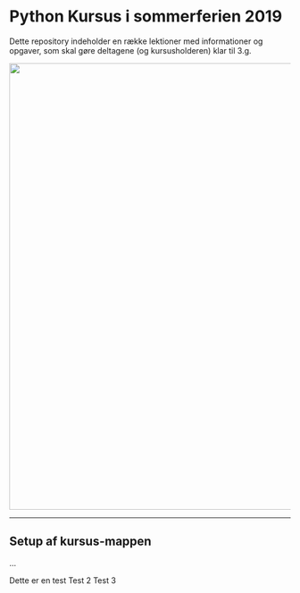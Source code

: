 # Python Kursus i sommerferien 2019

Dette repository indeholder en række lektioner med informationer og opgaver, som skal gøre deltagene (og kursusholderen) klar til 3.g.

<p align="center">
  <img width="800" height="800" src="https://i.imgur.com/vvGEGqu.jpg">
</p>

---
## Setup af kursus-mappen
...

Dette er en test
Test 2
Test 3
